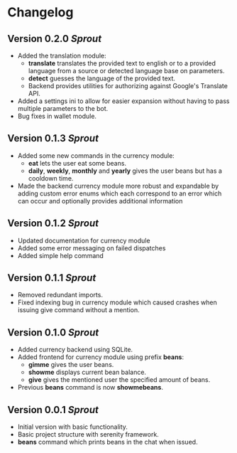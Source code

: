 # Changelog

## Version 0.2.0 *Sprout*
* Added the translation module:
    * **translate** translates the provided text to english or to a provided language from a source or detected language base on parameters.
    * **detect** guesses the language of the provided text.
    * Backend provides utilities for authorizing against Google's Translate API.
* Added a settings ini to allow for easier expansion without having to pass multiple parameters to the bot.
* Bug fixes in wallet module.

## Version 0.1.3 *Sprout*
* Added some new commands in the currency module:
    * **eat** lets the user eat some beans.
    * **daily**, **weekly**, **monthly** and **yearly** gives the user beans but has a cooldown time.
* Made the backend currency module more robust and expandable by adding custom error enums which each correspond to an error which can occur and optionally provides additional information

## Version 0.1.2 *Sprout*
* Updated documentation for currency module
* Added some error messaging on failed dispatches
* Added simple help command

## Version 0.1.1 *Sprout*
* Removed redundant imports.
* Fixed indexing bug in currency module which caused crashes when issuing give command without a mention.

## Version 0.1.0 *Sprout*
* Added currency backend using SQLite.
* Added frontend for currency module using prefix **beans**:
    * **gimme** gives the user beans.
    * **showme** displays current bean balance.
    * **give** gives the mentioned user the specified amount of beans.
* Previous **beans** command is now **showmebeans**.

## Version 0.0.1 *Sprout*
* Initial version with basic functionality.
* Basic project structure with serenity framework.
* **beans** command which prints beans in the chat when issued.
